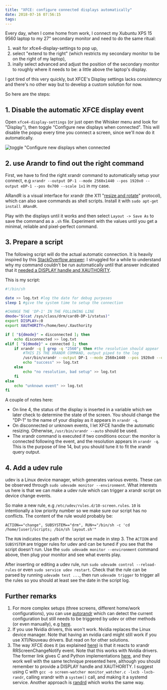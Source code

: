 ```yaml
---
title: "XFCE: configure connected displays automatically"
date: 2018-07-16 07:56:15
tags:
---
```


Every day, when I come home from work, I connect my Xubuntu XPS 15 9560 laptop to my 27" secondary monitor and need to do the same ritual: 

1. wait for xfce4-display-settings to pop up, 
2. select "extend to the right" (which restricts my secondary monitor to be on the right of my laptop), 
3. inally select advanced and adjust the position of the secondary monitor to roughly where it needs to be: a little above the laptop's display.

I got tired of this very quickly, but XFCE's Display settings lacks consistency and there's no other way but to develop a custom solution for now.

So here are the steps:

## 1. Disable the automatic XFCE display event

Open `xfce4-display-settings` (or just open the Whisker menu and look for "Display"), then toggle "Configure new displays when connected". This will disable the popup every time you connect a screen, since we'll now do it automatically.

![toggle "Configure new displays when connected](/images/420-xfce-display/disable.png)

## 2. use Arandr to find out the right command

First, we have to find the right xrandr command to automatically setup your connect, e.g `xrandr --output DP-1 --mode 2560x1440 --pos 1920x0 --output eDP-1 --pos 0x700 --scale 1x1` in my case.

ARandR is a visual interface for xrandr (the X11 "[resize and rotate](https://en.wikipedia.org/wiki/RandR)" protocol), which can also save commands as shell scripts. Install it with `sudo apt-get install ARandR`.

Play with the displays until it works and then select `Layout -> Save As` to save the command as a `.sh` file. Experiment with the values until you get a minimal, reliable and pixel-perfect command.

## 3. Prepare a script

The following script will do the actual automatic connection. It is heavily inspired by this [StackOverflow answer](https://unix.stackexchange.com/a/52051): I struggled for a while to understand why my command couldn't be run automatically until that answer indicated that it [needed a DISPLAY handle and XAUTHORITY](https://bugs.launchpad.net/ubuntu/+source/xserver-xorg-video-intel/+bug/660901).

This is my script:

```bash /home/[user]/scripts/layout.sh
#!/bin/sh

date >> log.txt #log the date for debug purposes
sleep 1 #give the system time to setup the connection

#CHANGE THE 'DP-1' IN THE FOLLOWING LINE
dmode="$(cat /sys/class/drm/card0-DP-1/status)"
export DISPLAY=:0
export XAUTHORITY=/home/ben/.Xauthority

if [ "${dmode}" = disconnected ]; then
    echo disconnected >> log.txt
elif [ "${dmode}" = connected ]; then
    if xrandr -q | grep -q "2560"; then #the resolution should appear
        #THIS IS THE XRANDR COMMAND, output piped to the log
        /usr/bin/xrandr --output DP-1 --mode 2560x1440 --pos 1920x0 --output eDP-1 --pos 0x700 --scale 1x1 2>&1 | tee -a log.txt
        echo "success" >> log.txt
    else
        echo "no resolution, bad setup" >> log.txt
    fi
else
    echo "unknown event" >> log.txt
fi
```

A couple of notes here:

- On line 4, the status of the display is inserted in a variable which we later check to determine the state of the screen. You should change the "DP-1" to the name of your display as it appears in `xrandr -q`.
- On disconnected or unknown events, I let XFCE handle the automatic resizing. Otherwise, `/usr/bin/xrandr --auto` should be used.
- The xrandr command is executed if two conditions occur: the monitor is connected following the event, and the resolution appears in `xrandr -q`. This is the purpose of line 14, but you should tune it to fit the xrandr query output.

## 4. Add a udev rule

udev is a Linux device manager, which generates various events. These can be observed through `sudo udevadm monitor --environment`. What interests us here is that we can make a udev rule which can trigger a xrandr script on device change events.

So make a new rule, e.g `/etc/udev/rules.d/10-screen.rules`. `10` is intentionally a low priority number so we make sure our script has no conflicts. The content of the rule would probably be:

`ACTION=="change", SUBSYSTEM=="drm", RUN+="/bin/sh -c 'cd /home/[user]/scripts; /bin/sh layout.sh'"`

The `RUN` indicates the path of the script we made in step 3. The `ACTION` and `SUBSYSTEM` are trigger rules for udev and can be tuned if you see that the script doesn't run. Use the `sudo udevadm monitor --environment` command above, then plug your monitor and see what events play.

After inserting or editing a udev rule, run `sudo udevadm control --reload-rules` or even `sudo service udev restart`. Check that the rule can be parsed by running `udevadm test ...`, then run `udevadm trigger` to trigger all the rules so you should at least see the date in the script log.

## Further remarks

1. For more complex setups (three screens, different home/work configurations), you can use [autorandr](https://github.com/wertarbyte/autorandr) which can detect the current configuration but still needs to be triggered by udev or other methods (or even manually), e.g [here](https://unix.stackexchange.com/a/22462).
2. If you use Nvidia drivers, this won't work. Nvidia replaces the Linux device manager. Note that having an nvidia card might still work if you use X11/Nouveau drivers. But read on for other solutions.
3. The way XFCE does it (as explained [here](ps://forum.xfce.org/viewtopic.php?id=11845)) is that it reacts to xrandr RRScreenChangeNotify event. Note that this works with Nvidia drivers. The former link gives C and Python implementations [here](https://stackoverflow.com/a/21498380), and they work well with the same technique presented here, although you should remember to provide a DISPLAY handle and XAUTHORITY. I suggest using C with `gcc -o screen-watcher monitor_watcher.c -lxcb -lxcb-randr`, calling xrandr with a `system()` call, and making it a systemd service. Another approach is [randrd](https://bitbucket.org/portix/srandrd/overview) which works the same way.
